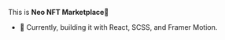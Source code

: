 This is <strong>Neo NFT Marketplace</strong>:wave:
- :wrench: Currently, building it with React, SCSS, and Framer Motion. 

